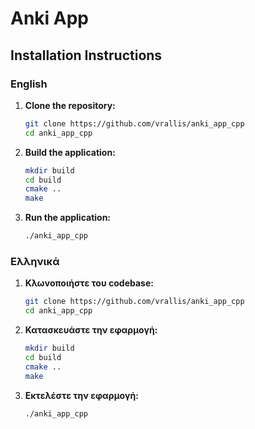 # Anki App

## Installation Instructions

### English

1. **Clone the repository:**
    ```bash
    git clone https://github.com/vrallis/anki_app_cpp
    cd anki_app_cpp
    ```

2. **Build the application:**
    ```bash
    mkdir build
    cd build
    cmake ..
    make
    ```

3. **Run the application:**
    ```bash
    ./anki_app_cpp
    ```

### Ελληνικά

1. **Κλωνοποιήστε του codebase:**
    ```bash
    git clone https://github.com/vrallis/anki_app_cpp
    cd anki_app_cpp
    ```

2. **Κατασκευάστε την εφαρμογή:**
    ```bash
    mkdir build
    cd build
    cmake ..
    make
    ```

3. **Εκτελέστε την εφαρμογή:**
    ```bash
    ./anki_app_cpp
    ```